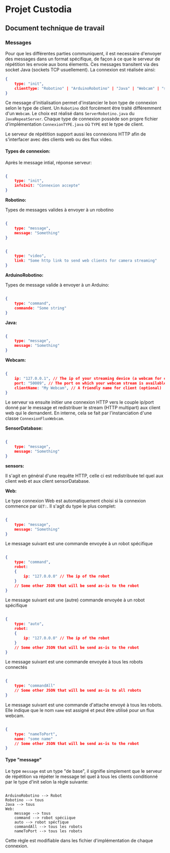 # Projet Custodia

## Document technique de travail

### Messages

Pour que les différentes parties communiquent, il est necessaire d'envoyer des messages dans un format spécifique, de façon à ce que le serveur de répétition les envoie aux bons élements. Ces messages transitent via des socket Java (sockets TCP usuellement). La connexion est réalisée ainsi:

``` JSON
{
    type: "init",
    clientType: "Robotino" | "ArduinoRobotino" | "Java" | "Webcam" | "sensorDatabase" | "sensors"
}

```

Ce message d'initialisation permet d'instancier le bon type de connexion selon le type de client. Un `Robotino` doit forcément être traité différemment d'un `Webcam`. Le choix est réalisé dans `ServerRobotino.java` du `JavaRepeatServer`. Chaque type de connexion possède son propre fichier d'implémentation `ConnexionTYPE.java` où `TYPE` est le type de client.

Le serveur de répétition support aussi les connexions HTTP afin de s'interfacer avec des clients web ou des flux video.

#### Types de connexion:

Après le message intial, réponse serveur:

``` JSON

{
    type: "init",
    infoInit: "Connexion accepte"
}

```

**Robotino:**

Types de messages valides à envoyer à un robotino

``` JSON

{
    type: "message",
    message: "Something"
}

```

``` JSON

{
    type: "video",
    link: "Some http link to send web clients for camera streaming"
}

```

**ArduinoRobotino:**

Types de message valide à envoyer à un Arduino:

``` JSON

{
    type: "command",
    commande: "Some string" 
}

```

**Java:**

``` JSON

{
    type: "message",
    message: "Something"
}

```

**Webcam:**

``` JSON

{
    ip: "127.0.0.1", // The ip of your streaming device (a webcam for example)
    port: "50009", // The port on which your webcam stream is available
    clientName: "My Webcam", // A friendly name for client (optional)
}

```

Le serveur va ensuite initier une connexion HTTP vers le couple ip/port donné par le message et redistribuer le stream (HTTP multipart) aux client web qui le demandent. En interne, cela se fait par l'instanciation d'une classe `ConnexionFluxWebcam`.

**SensorDatabase:**

``` JSON

{
    type: "message",
    message: "Something"
}

```

**sensors:**

Il s'agit en général d'une requête HTTP, celle ci est redistribuée tel quel aux client web et aux client sensorDatabase.

**Web:**

Le type connexion Web est automatiquement choisi si la connexion commence par `GET:`. Il s'agit du type le plus complet:

``` JSON

{
    type: "message",
    message: "Something"
}

```

Le message suivant est une commande envoyée à un robot spécifique

``` JSON

{
    type: "command",
    robot:
    {
        ip: "127.0.0.0" // The ip of the robot
    }
    // Some other JSON that will be send as-is to the robot
}

```

Le message suivant est une (autre) commande envoyée à un robot spécifique

``` JSON

{
    type: "auto",
    robot:
    {
        ip: "127.0.0.0" // The ip of the robot
    }
    // Some other JSON that will be send as-is to the robot
}

```

Le message suivant est une commande envoyée à tous les robots connectés

``` JSON

{
    type: "commandAll"
    // Some other JSON that will be send as-is to all robots
}

```

Le message suivant est une commande d'attache envoyé à tous les robots. Elle indique que le nom `name` est assigné et peut être utilisé pour un flux webcam.

``` JSON

{
    type: "nameToPort",
    name: "some name"
    // Some other JSON that will be send as-is to the robot
}

```

#### Type "message"

Le type `message` est un type "de base", il signifie simplement que le serveur de répétition va répéter le message tel quel à tous les clients conditionné par le type d'init selon la règle suivante:

```

ArduinoRobotino --> Robot
Robotino --> tous
Java --> tous
Web:
    message --> tous
    command --> robot spéciique
    auto --> robot spécfique
    commandAll --> tous les robots
    nameToPort --> tous les robots

```

Cette règle est modifiable dans les fichier d'implémentation de chaque connexion.
